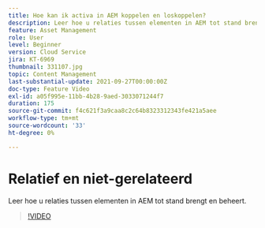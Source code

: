 ```yaml
---
title: Hoe kan ik activa in AEM koppelen en loskoppelen?
description: Leer hoe u relaties tussen elementen in AEM tot stand brengt en beheert.
feature: Asset Management
role: User
level: Beginner
version: Cloud Service
jira: KT-6969
thumbnail: 331107.jpg
topic: Content Management
last-substantial-update: 2021-09-27T00:00:00Z
doc-type: Feature Video
exl-id: a05f995e-11bb-4b28-9aed-3033071244f7
duration: 175
source-git-commit: f4c621f3a9caa8c2c64b8323312343fe421a5aee
workflow-type: tm+mt
source-wordcount: '33'
ht-degree: 0%

---
```


# Relatief en niet-gerelateerd

Leer hoe u relaties tussen elementen in AEM tot stand brengt en beheert.

>[!VIDEO](https://video.tv.adobe.com/v/331107?quality=12&learn=on)
